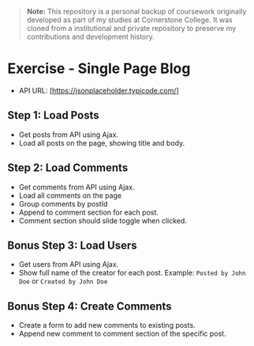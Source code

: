 > **Note:** This repository is a personal backup of coursework originally developed as part of my studies at Cornerstone College. It was cloned from a institutional and private repository to preserve my contributions and development history.

# Exercise - Single Page Blog

- API URL: [https://jsonplaceholder.typicode.com/]

## Step 1: Load Posts

- Get posts from API using Ajax.
- Load all posts on the page, showing title and body.

## Step 2: Load Comments

- Get comments from API using Ajax.
- Load all comments on the page
- Group comments by postId
- Append to comment section for each post.
- Comment section should slide toggle when clicked.

## **Bonus** Step 3: Load Users

- Get users from API using Ajax.
- Show full name of the creator for each post.
  Example: `Posted by John Doe` or `Created by John Doe`

## **Bonus** Step 4: Create Comments

- Create a form to add new comments to existing posts.
- Append new comment to comment section of the specific post.
